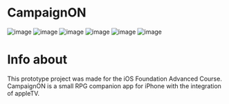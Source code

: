 # CampaignON
![image](https://user-images.githubusercontent.com/36110302/162792296-b7fe4778-0900-4f10-a797-02232899974d.png)
![image](https://user-images.githubusercontent.com/36110302/162792309-fdb06062-40b6-4208-bdbe-3284c48ed82a.png)
![image](https://user-images.githubusercontent.com/36110302/162792319-ca0d8524-de51-4c31-a460-14e637d933a5.png)
![image](https://user-images.githubusercontent.com/36110302/162792326-c978a7c1-7490-4849-8d78-20bd0b1bc32d.png)
![image](https://user-images.githubusercontent.com/36110302/162792335-fbc99589-d968-415e-81a5-3e7505898061.png)
![image](https://user-images.githubusercontent.com/36110302/162792341-05920964-884d-478b-88e8-37c24e498863.png)
# Info about
This prototype project was made for the iOS Foundation Advanced Course.
CampaignON is a small RPG companion app for iPhone with the integration of appleTV.
